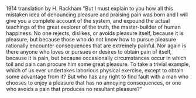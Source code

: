 1914 translation by H. Rackham
"But I must explain to you how all this mistaken idea of denouncing pleasure and praising pain was born and I will give you a complete account of the system,
 and expound the actual teachings of the great explorer of the truth, the master-builder of human happiness. No one rejects, dislikes, or avoids pleasure itself, because it is 
 pleasure, but because those who do not know how to pursue pleasure rationally encounter 
 consequences that are extremely painful. Nor again is there anyone who loves or pursues or desires to obtain pain of itself, because it is pain, but because occasionally circumstances occur in which toil and pain can procure him some great pleasure. To take a trivial example, which of us ever undertakes laborious physical exercise, except to obtain some advantage from it? But who has any right to find fault with a man who chooses to enjoy a pleasure that has no annoying consequences, or one who avoids a pain that produces no resultant pleasure?"